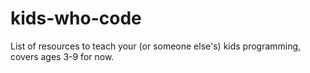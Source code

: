 # kids-who-code
List of resources to teach your (or someone else's) kids programming, covers ages 3-9 for now.
